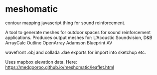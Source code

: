 # meshomatic
contour mapping javascript thing for sound reinforcement.

A tool to generate meshes for outdoor spaces for sound reinforcement applications. 
Produces output meshes for:
L'Acoustic Soundvision, 
D&B ArrayCalc
Outline OpenArray 
Adamson Blueprint AV

wavefront .obj and collada .dae exports for import into sketchup etc. 


Uses mapbox elevation data.
Here:
https://medgooroo.github.io/meshomatic/leaflet.html

